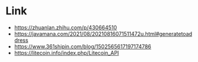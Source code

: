 # Link
- https://zhuanlan.zhihu.com/p/430664510
- https://javamana.com/2021/08/20210816071511472u.html#generatetoaddress
- https://www.361shipin.com/blog/1502565617197174786
- https://litecoin.info/index.php/Litecoin_API